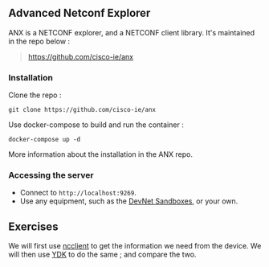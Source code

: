 ## Advanced Netconf Explorer

ANX is a NETCONF explorer, and a NETCONF client library. It's maintained in the repo below :

> https://github.com/cisco-ie/anx

### Installation

Clone the repo :

```shell script
git clone https://github.com/cisco-ie/anx
```

Use docker-compose to build and run the container :

```shell script
docker-compose up -d
```

More information about the installation in the ANX repo.

### Accessing the server

- Connect to `http://localhost:9269`.
- Use any equipment, such as the [DevNet Sandboxes](https://developer.cisco.com/site/sandbox/), or your own.

## Exercises

We will first use [ncclient](https://github.com/ncclient/ncclient) to get the information we need from the device.
We will then use [YDK](https://github.com/CiscoDevNet/ydk-py) to do the same ; and compare the two.